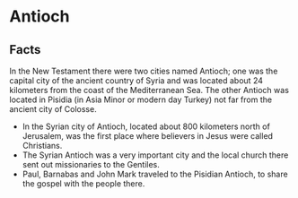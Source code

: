 # Antioch

## Facts

In the New Testament there were two cities named Antioch; one was the capital city of the ancient country of Syria and was located about 24 kilometers from the coast of the Mediterranean Sea. The other Antioch was located in Pisidia (in Asia Minor or modern day Turkey) not far from the ancient city of Colosse.

* In the Syrian city of Antioch, located about 800 kilometers north of Jerusalem, was the first place where believers in Jesus were called Christians. 
* The Syrian Antioch was a very important city and the local church there sent out missionaries to the Gentiles.
* Paul, Barnabas and John Mark traveled to the Pisidian Antioch, to share the gospel with the people there.